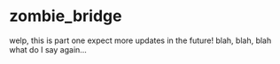 # zombie_bridge
welp, this is part one expect more updates in the future! blah, blah, blah what do I say again...
